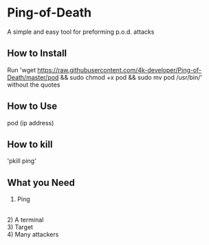 # Ping-of-Death
A simple and easy tool for preforming p.o.d. attacks

## How to Install
Run 'wget https://raw.githubusercontent.com/4k-developer/Ping-of-Death/master/pod && sudo chmod +x pod && sudo mv pod /usr/bin/' without the quotes

## How to Use
pod (ip address)

## How to kill
'pkill ping'

## What you Need
1) Ping 
<br>
2) A terminal
<br>
3) Target
<br>
4) Many attackers
